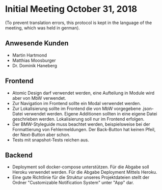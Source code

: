 # Initial Meeting October 31, 2018
(To prevent translation errors, this protocol is kept in the language
of the meeting, which was held in german).

## Anwesende Kunden

* Martin Hartmond
* Matthias Moosburger
* Dr. Dominik Haneberg

## Frontend
* Atomic Design darf verwendet werden, eine Aufteilung in Module wird aber von MbW verwendet.
* Zur Navigation im Frontend sollte ein Modal verwendet werden.
* Zur Lokalisierung sollte im Frontend die von MbW vorgegebene .json-Datei verwendet werden. Eigene Additionen sollten in eine eigene Datei geschrieben werden. Lokalisierung soll nur im Frontend erfolgen.
* Der BMW-Styleguide muss beachtet werden, beispielsweise bei der Formattierung von Fehlermeldungen. Der Back-Button hat keinen Pfeil, der Next-Button aber schon.
* Tests mit snapshot-Tests reichen aus.

## Backend
* Deployment soll docker-compose unterstützen. Für die Abgabe soll Heroku verwendet werden. 
Für die Abgabe Deployment Mittels Heroku.
* Eine gute Richtlinie für die Struktur unseres Projektdateien stellt der Ordner "Customizable Notification System" unter "App" dar.
